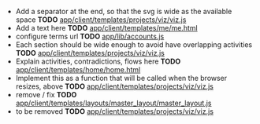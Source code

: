 - Add a separator at the end, so that the svg is wide as the available space __TODO__ [app/client/templates/projects/viz/viz.js](app/client/templates/projects/viz/viz.js)
- Add a text here __TODO__ [app/client/templates/me/me.html](app/client/templates/me/me.html)
- configure terms url __TODO__ [app/lib/accounts.js](app/lib/accounts.js)
- Each section should be wide enough to avoid have overlapping activities __TODO__ [app/client/templates/projects/viz/viz.js](app/client/templates/projects/viz/viz.js)
- Explain activities, contradictions, flows here __TODO__ [app/client/templates/home/home.html](app/client/templates/home/home.html)
- Implement this as a function that will be called when the browser resizes, above __TODO__ [app/client/templates/projects/viz/viz.js](app/client/templates/projects/viz/viz.js)
- remove / fix __TODO__ [app/client/templates/layouts/master_layout/master_layout.js](app/client/templates/layouts/master_layout/master_layout.js)
- to be removed __TODO__ [app/client/templates/projects/viz/viz.js](app/client/templates/projects/viz/viz.js)
